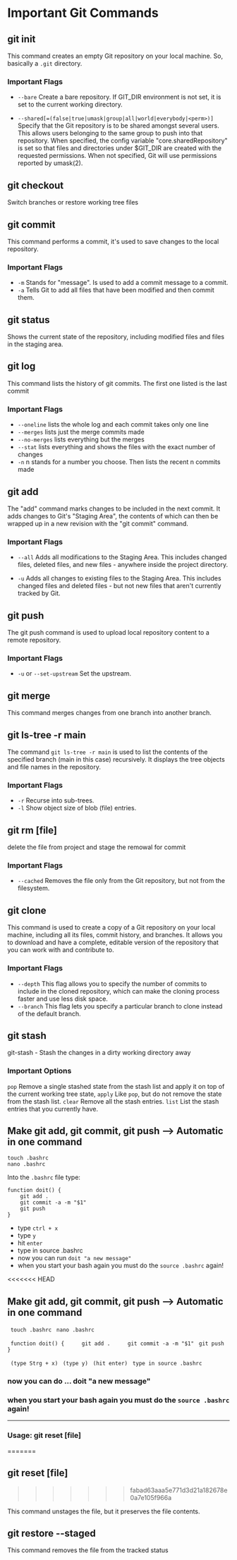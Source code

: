 # Important Git Commands

## git init

This command creates an empty Git repository on your local machine. So, basically a ```.git``` directory.

### Important Flags

- ```--bare``` Create a bare repository. If GIT_DIR environment is not set, it is set to the current working directory.


- ```--shared[=(false|true|umask|group|all|world|everybody|<perm>)]``` Specify that the Git repository is to be shared amongst several users. This allows users belonging to the same group to push into that repository. When specified, the config variable "core.sharedRepository" is set so that files and directories under $GIT_DIR are created with the requested permissions. When not specified, Git will use permissions reported by umask(2).




## git checkout
Switch branches or restore working tree files


## git commit
This command performs a commit, it's used to save changes to the local repository.

### Important Flags
- ```-m``` Stands for "message". Is used to add a commit message to a commit.
- ```-a``` Tells Git to add all files that have been modified and then commit them. 


## git status
Shows the current state of the repository, including modified files and files in the staging area.

## git log
This command lists the history of git commits. The first one listed is the last commit

### Important Flags
- ```--oneline``` lists the whole log and each commit takes only one line
- ```--merges``` lists just the merge commits made
- ```--no-merges``` lists everything but the merges
- ```--stat``` lists everything and shows the files with the exact number of changes
- ```-n``` n stands for a number you choose. Then lists the recent n commits made


## git add
The "add" command marks changes to be included in the next commit.
It adds changes to Git's "Staging Area", the contents of which can then be wrapped up in a new revision with the "git commit" command.

### Important Flags

- ```--all``` Adds all modifications to the Staging Area. This includes changed files, deleted files, and new files - anywhere inside the project directory.

- ```-u``` Adds all changes to existing files to the Staging Area. This includes changed files and deleted files - but not new files that aren't currently tracked by Git.  


## git push
The git push command is used to upload local repository content to a remote repository.


### Important Flags
- ```-u``` or ```--set-upstream``` Set the upstream.


## git merge
This command merges changes from one branch into another branch.


## git ls-tree -r main
The command ```git ls-tree -r main``` is used to list the contents of the specified branch (main in this case) recursively. It displays the tree objects and file names in the repository.

### Important Flags
- ```-r``` Recurse into sub-trees.
- ```-l```  Show object size of blob (file) entries.

## git rm [file]
delete the file from project and stage the remowal for commit

### Important Flags
- ```--cached``` Removes the file only from the Git repository, but not from the filesystem.

## git clone
This command is used to create a copy of a Git repository  on your local machine, including all its files, commit history, and branches. It allows you to download and have a complete, editable version of the repository that you can work with and contribute to.

### Important Flags
- ```--depth``` This flag allows you to specify the number of commits to include in the cloned repository, which can make the cloning process faster and use less disk space. 
- ```--branch``` This flag lets you specify a particular branch to clone instead of the default branch.


## git stash 
git-stash - Stash the changes in a dirty working directory away

### Important Options
```pop``` Remove a single stashed state from the stash list and apply it on top of the current working tree state,
```apply``` Like ```pop```, but do not remove the state from the stash list. 
```clear``` Remove all the stash entries. 
```list``` List the stash entries that you currently have.

## Make git add, git commit, git push --> Automatic in one command
```
touch .bashrc
nano .bashrc
```
Into the ```.bashrc``` file type: 
```
function doit() {
 	git add .
 	git commit -a -m "$1"
	git push
}
```
- type ```ctrl + x```
- type ```y```
- hit ```enter```
- type in source .bashrc
- now you can run ```doit "a new message"```
- when you start your bash again you must do the ```source .bashrc``` again!

<<<<<<< HEAD
## Make git add, git commit, git push --> Automatic in one command
``` touch .bashrc```
``` nano .bashrc```

``` function doit() {```
``` 	git add .```
``` 	git commit -a -m "$1"```
```	git push```
``` }```

``` (type Strg + x)```
``` (type y)```
``` (hit enter)```
``` type in source .bashrc```

### now you can do ...  doit "a new message"
### when you start your bash again you must do the ```source .bashrc``` again!

---


### Usage: git reset [file]  
=======
## git reset [file]  
>>>>>>> fabad63aaa5e771d3d21a182678e0a7e105f966a

This command unstages the file, but it preserves the file contents.

## git restore --staged <filename>
This command removes the file from the tracked status